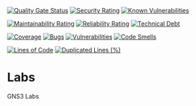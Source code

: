 <!-- Quality & Security Overview -->
[![Quality Gate Status](https://sonarcloud.io/api/project_badges/measure?project=CalebSargeant_gns3&metric=alert_status)](https://sonarcloud.io/summary/new_code?id=CalebSargeant_gns3)
[![Security Rating](https://sonarcloud.io/api/project_badges/measure?project=CalebSargeant_gns3&metric=security_rating)](https://sonarcloud.io/summary/new_code?id=CalebSargeant_gns3)
[![Known Vulnerabilities](https://snyk.io/test/github/CalebSargeant/gns3/badge.svg)](https://snyk.io/test/github/CalebSargeant/gns3)

<!-- Code Quality & Maintainability -->
[![Maintainability Rating](https://sonarcloud.io/api/project_badges/measure?project=CalebSargeant_gns3&metric=sqale_rating)](https://sonarcloud.io/summary/new_code?id=CalebSargeant_gns3)
[![Reliability Rating](https://sonarcloud.io/api/project_badges/measure?project=CalebSargeant_gns3&metric=reliability_rating)](https://sonarcloud.io/summary/new_code?id=CalebSargeant_gns3)
[![Technical Debt](https://sonarcloud.io/api/project_badges/measure?project=CalebSargeant_gns3&metric=sqale_index)](https://sonarcloud.io/summary/new_code?id=CalebSargeant_gns3)

<!-- Code Metrics -->
[![Coverage](https://sonarcloud.io/api/project_badges/measure?project=CalebSargeant_gns3&metric=coverage)](https://sonarcloud.io/summary/new_code?id=CalebSargeant_gns3)
[![Bugs](https://sonarcloud.io/api/project_badges/measure?project=CalebSargeant_gns3&metric=bugs)](https://sonarcloud.io/summary/new_code?id=CalebSargeant_gns3)
[![Vulnerabilities](https://sonarcloud.io/api/project_badges/measure?project=CalebSargeant_gns3&metric=vulnerabilities)](https://sonarcloud.io/summary/new_code?id=CalebSargeant_gns3)
[![Code Smells](https://sonarcloud.io/api/project_badges/measure?project=CalebSargeant_gns3&metric=code_smells)](https://sonarcloud.io/summary/new_code?id=CalebSargeant_gns3)

<!-- Project Stats -->
[![Lines of Code](https://sonarcloud.io/api/project_badges/measure?project=CalebSargeant_gns3&metric=ncloc)](https://sonarcloud.io/summary/new_code?id=CalebSargeant_gns3)
[![Duplicated Lines (%)](https://sonarcloud.io/api/project_badges/measure?project=CalebSargeant_gns3&metric=duplicated_lines_density)](https://sonarcloud.io/summary/new_code?id=CalebSargeant_gns3)

# Labs
GNS3 Labs
